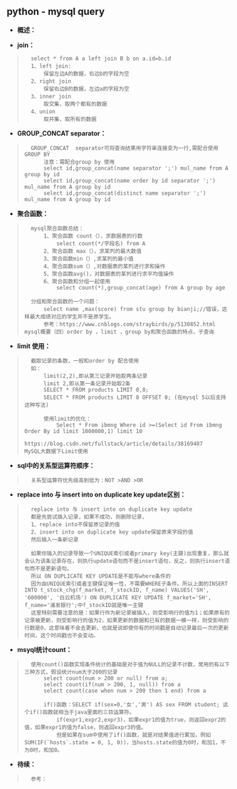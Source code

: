 ## python - mysql query
- **概述：**
>
>
>
>
>


- **join：**
>       select * from A a left join B b on a.id=b.id
>       1、left join:
>           保留左边A的数据，右边b的字段为空
>       2、right join
>           保留右边B的数据，左边a的字段为空
>       3、inner join
>           取交集，取两个都有的数据
>       4、union
>           取并集，取所有的数据
>

- **GROUP_CONCAT  separator：**
>       GROUP_CONCAT  separator可将查询结果用字符串连接变为一行,需配合使用GROUP BY
>           注意：需配合group by 使用
>           select id,group_concat(name separator ';') mul_name from A group by id
>           select id,group_concat(name order by id separator ';') mul_name from A group by id
>           select id,group_concat(distinct name separator ';') mul_name from A group by id
>

- **聚合函数：**
>       mysql聚合函数总结：
>           1、聚合函数 count（），求数据表的行数
>               select count(*/字段名) from A
>           2、聚合函数 max（），求某列的最大数值
>           3、聚合函数min（）,求某列的最小值
>           4、聚合函数sum（）,对数据表的某列进行求和操作
>           5、聚合函数avg()，对数据表的某列进行求平均值操作
>           6、聚合函数和分组一起使用
>               select count(*),group_concat(age) from A group by age
>
>       分组和聚合函数的一个问题：
>           select name ,max(score) from stu group by bianji;//错误，这样最大成绩对应的学生并不是原学生。
>           参考：https://www.cnblogs.com/straybirds/p/5130852.html        mysql概要（四）order by ，limit ，group by和聚合函数的特点，子查询
>
>

- **limit 使用：**
>       截取记录的条数，一般和order by 配合使用
>       如：
>           limit(2,2),即从第三记录开始取两条记录
>           limit 2,即从第一条记录开始取2条
>           SELECT * FROM products LIMIT 0,8;
>           SELECT * FROM products LIMIT 8 OFFSET 0; (在mysql 5以后支持这种写法)
>
>           使用limit的优化：
>               Select * From ibmng Where id >=(Select id From ibmng Order By id limit 1000000,1) limit 10
>               https://blog.csdn.net/fullstack/article/details/38169407    MySQL大数据下Limit使用
>

- **sql中的关系型运算符顺序：**
>       关系型运算符优先级高到低为：NOT >AND >OR
>
>

- **replace into 与 insert into on duplicate key update区别：**
>       replace into 与 insert into on duplicate key update
>       都是先尝试插入记录，如果不成功，则删除记录，
>       1、replace into不保留原记录的值
>       2、insert into on duplicate key update保留原来字段的值
>       然后插入一条新记录
>
>       如果你插入的记录导致一个UNIQUE索引或者primary key(主键)出现重复，那么就会认为该条记录存在，则执行update语句而不是insert语句，反之，则执行insert语句而不是更新语句。
>       所以 ON DUPLICATE KEY UPDATE是不能写where条件的
>       因为由UNIQUE索引或者主键保证唯一性，不需要WHERE子条件。所以上面的INSERT INTO t_stock_chg(f_market, f_stockID, f_name) VALUES('SH', '600000', '白云机场') ON DUPLICATE KEY UPDATE f_market='SH', f_name='浦发银行';中f_stockID就是唯一主键
>       这里特别需要注意的是：如果行作为新记录被插入，则受影响行的值为1；如果原有的记录被更新，则受影响行的值为2，如果更新的数据和已有的数据一模一样，则受影响的行数是0，这意味着不会去更新，也就是说即使你有的时间戳是自动记录最后一次的更新时间，这个时间戳也不会变动。
>

- **msyql统计count：**
>       使用count()函数实现条件统计的基础是对于值为NULL的记录不计数，常用的有以下三种方式，假设统计num大于200的记录
>           select count(num > 200 or null) from a;
>           select count(if(num > 200, 1, null)) from a
>           select count(case when num > 200 then 1 end) from a
>
>           if()函数：SELECT if(sex=0,'女','男') AS sex FROM student; 这个if()函数就相当于java里面的三目运算符。
>               if(expr1,expr2,expr3)，如果expr1的值为true，则返回expr2的值，如果expr1的值为false，则返回expr3的值。
>               但是如果在sum中使用了if()函数，就是对结果值进行累加，例如SUM(IF(`hosts`.state = 0, 1, 0))，当hosts.state的值为0时，和加1，不为0时，和加0。
>
>
>
>
>
>
>
>
>

- **待续：**
>       参考：
>
>
>
>
>
>
>
>
>
>
>
>
>
>
>
>
>
>
